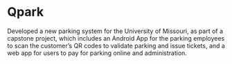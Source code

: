 Qpark
===================

Developed a new parking system for the University of Missouri, as part of a capstone project, which includes an Android App for the parking employees to scan the customer’s QR codes to validate parking and issue tickets, and a web app for users to pay for parking online and administration.
